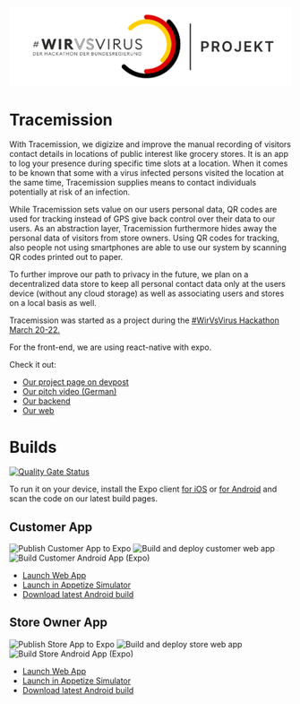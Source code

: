 ![#WirVsVirus Hackathon March 20-22.](./assets/WirVsVirus.png)

# Tracemission

With Tracemission, we digizize and improve the manual recording of visitors contact details in locations of public interest like grocery stores. It is an app to log your presence during specific time slots at a location. When it comes to be known that some with a virus infected persons visited the location at the same time, Tracemission supplies means to contact individuals potentially at risk of an infection.

While Tracemission sets value on our users personal data, QR codes are used for tracking instead of GPS give back control over their data to our users. As an abstraction layer, Tracemission furthermore hides away the personal data of visitors from store owners. Using QR codes for tracking, also people not using smartphones are able to use our system by scanning QR codes printed out to paper.

To further improve our path to privacy in the future, we plan on a decentralized data store to keep all personal contact data only at the users device (without any cloud storage) as well as associating users and stores on a local basis as well.

Tracemission was started as a project during the [#WirVsVirus Hackathon March 20-22.](https://wirvsvirushackathon.org/)

For the front-end, we are using react-native with expo.

Check it out:
- [Our project page on devpost](https://devpost.com/software/0008_corona_tracking-tracemission)
- [Our pitch video (German)](https://youtu.be/hWeIKGrCtwI)
- [Our backend](https://github.com/tracemission/tracemission-server)
- [Our web](https://tracemission.app)

# Builds
[![Quality Gate Status](https://sonarcloud.io/api/project_badges/measure?project=tracemission_tracemission-app&metric=alert_status)](https://sonarcloud.io/dashboard?id=tracemission_tracemission-app)

To run it on your device, install the Expo client [for iOS](https://itunes.apple.com/app/apple-store/id982107779) or [for Android](https://play.google.com/store/apps/details?id=host.exp.exponent&referrer=www) and scan the code on our latest build pages.

## Customer App
![Publish Customer App to Expo](https://github.com/tracemission/tracemission-app/workflows/Publish%20Customer%20App%20to%20Expo/badge.svg)
![Build and deploy customer web app](https://github.com/tracemission/tracemission-app/workflows/Build%20and%20deploy%20customer%20web%20app/badge.svg)
![Build Customer Android App (Expo)](https://github.com/tracemission/tracemission-app/workflows/Build%20Customer%20Android%20App%20(Expo)/badge.svg)

- [Launch Web App](https://tracemission.app)
- [Launch in Appetize Simulator](https://expo.io/appetize-simulator?url=https://expo.io/@tracemission/tracemission-customer)
- [Download latest Android build](https://expo.io/@tracemission/tracemission-customer/builds)

## Store Owner App
![Publish Store App to Expo](https://github.com/tracemission/tracemission-app/workflows/Publish%20Store%20App%20to%20Expo/badge.svg)
![Build and deploy store web app](https://github.com/tracemission/tracemission-app/workflows/Build%20and%20deploy%20store%20web%20app/badge.svg)
![Build Store Android App (Expo)](https://github.com/tracemission/tracemission-app/workflows/Build%20Store%20Android%20App%20(Expo)/badge.svg)

- [Launch Web App](https://store.tracemission.app)
- [Launch in Appetize Simulator](https://expo.io/appetize-simulator?url=https://expo.io/@tracemission/tracemission-store)
- [Download latest Android build](https://expo.io/@tracemission/tracemission-store/builds)
